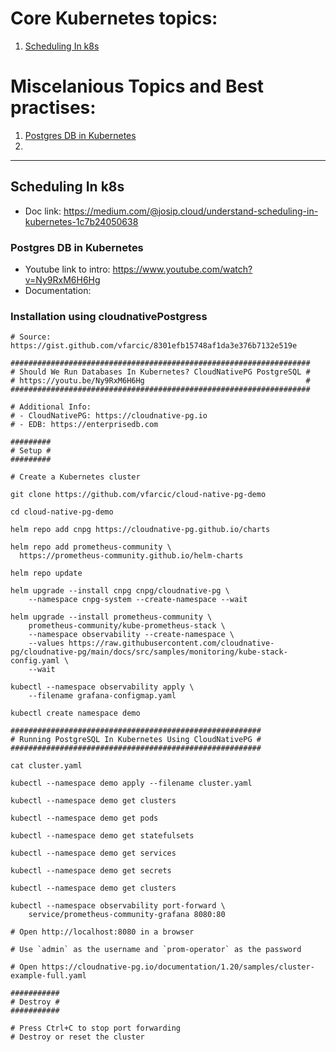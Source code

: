 # Core Kubernetes topics:

1. [Scheduling In k8s](#scheduling-in-k8s)



# Miscelanious Topics and Best practises:

1. [Postgres DB in Kubernetes](#postgres-db-in-kubernetes)
2. 
---


## Scheduling In k8s
- Doc link: https://medium.com/@josip.cloud/understand-scheduling-in-kubernetes-1c7b24050638 



### Postgres DB in Kubernetes

- Youtube link to intro: https://www.youtube.com/watch?v=Ny9RxM6H6Hg
- Documentation:

### Installation using cloudnativePostgress
```
# Source: https://gist.github.com/vfarcic/8301efb15748af1da3e376b7132e519e

###################################################################
# Should We Run Databases In Kubernetes? CloudNativePG PostgreSQL #
# https://youtu.be/Ny9RxM6H6Hg                                    #
###################################################################

# Additional Info:
# - CloudNativePG: https://cloudnative-pg.io
# - EDB: https://enterprisedb.com

#########
# Setup #
#########

# Create a Kubernetes cluster

git clone https://github.com/vfarcic/cloud-native-pg-demo

cd cloud-native-pg-demo

helm repo add cnpg https://cloudnative-pg.github.io/charts

helm repo add prometheus-community \
  https://prometheus-community.github.io/helm-charts

helm repo update

helm upgrade --install cnpg cnpg/cloudnative-pg \
    --namespace cnpg-system --create-namespace --wait

helm upgrade --install prometheus-community \
    prometheus-community/kube-prometheus-stack \
    --namespace observability --create-namespace \
    --values https://raw.githubusercontent.com/cloudnative-pg/cloudnative-pg/main/docs/src/samples/monitoring/kube-stack-config.yaml \
    --wait

kubectl --namespace observability apply \
    --filename grafana-configmap.yaml

kubectl create namespace demo

########################################################
# Running PostgreSQL In Kubernetes Using CloudNativePG #
########################################################

cat cluster.yaml

kubectl --namespace demo apply --filename cluster.yaml

kubectl --namespace demo get clusters

kubectl --namespace demo get pods

kubectl --namespace demo get statefulsets

kubectl --namespace demo get services

kubectl --namespace demo get secrets

kubectl --namespace demo get clusters

kubectl --namespace observability port-forward \
    service/prometheus-community-grafana 8080:80

# Open http://localhost:8080 in a browser

# Use `admin` as the username and `prom-operator` as the password

# Open https://cloudnative-pg.io/documentation/1.20/samples/cluster-example-full.yaml

###########
# Destroy #
###########

# Press Ctrl+C to stop port forwarding
# Destroy or reset the cluster

```
